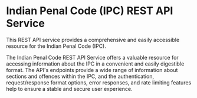 <h1>Indian Penal Code (IPC) REST API Service</h1>
<p>This REST API service provides a comprehensive and easily accessible resource for the Indian Penal Code (IPC).</p>


<p>The Indian Penal Code REST API Service offers a valuable resource for accessing information about the IPC in a convenient and easily digestible format. The API's endpoints provide a wide range of information about sections and offences within the IPC, and the authentication, request/response format options, error responses, and rate limiting features help to ensure a stable and secure user experience.</p>
